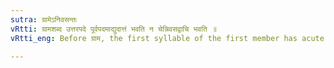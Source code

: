 ```yaml
---
sutra: ग्रामेऽनिवसन्तः
vRtti: ग्रामशब्द उत्तरपदे पूर्वपदमाद्युदात्तं भवति न चेन्निवसद्वाचि भवति ॥
vRtti_eng: Before ग्राम, the first syllable of the first member has acute, when thereby inhabitants are not meant.

---
```

